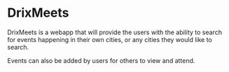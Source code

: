 # DrixMeets

DrixMeets is a webapp that will provide the users with the ability to search for events happening in their own cities, or any cities they would like to search.

Events can also be added by users for others to view and attend.

